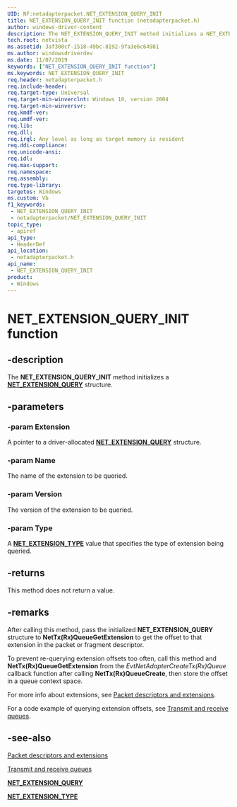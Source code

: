 ```yaml
---
UID: NF:netadapterpacket.NET_EXTENSION_QUERY_INIT
title: NET_EXTENSION_QUERY_INIT function (netadapterpacket.h)
author: windows-driver-content
description: The NET_EXTENSION_QUERY_INIT method initializes a NET_EXTENSION_QUERY structure.
tech.root: netvista
ms.assetid: 3af300cf-1518-49bc-8192-9fa3e6c64981
ms.author: windowsdriverdev
ms.date: 11/07/2019
keywords: ["NET_EXTENSION_QUERY_INIT function"]
ms.keywords: NET_EXTENSION_QUERY_INIT
req.header: netadapterpacket.h
req.include-header: 
req.target-type: Universal
req.target-min-winverclnt: Windows 10, version 2004
req.target-min-winversvr: 
req.kmdf-ver: 
req.umdf-ver: 
req.lib: 
req.dll: 
req.irql: Any level as long as target memory is resident
req.ddi-compliance: 
req.unicode-ansi: 
req.idl: 
req.max-support: 
req.namespace: 
req.assembly: 
req.type-library: 
targetos: Windows
ms.custom: Vb
f1_keywords:
 - NET_EXTENSION_QUERY_INIT
 - netadapterpacket/NET_EXTENSION_QUERY_INIT
topic_type:
 - apiref
api_type:
 - HeaderDef
api_location:
 - netadapterpacket.h
api_name:
 - NET_EXTENSION_QUERY_INIT
product:
 - Windows
---
```


# NET_EXTENSION_QUERY_INIT function


## -description

The **NET_EXTENSION_QUERY_INIT** method initializes a [**NET_EXTENSION_QUERY**](../netadapterpacket/ns-netadapterpacket-_net_extension_query.md) structure.

## -parameters

### -param Extension

A pointer to a driver-allocated [**NET_EXTENSION_QUERY**](../netadapterpacket/ns-netadapterpacket-_net_extension_query.md) structure.

### -param Name

The name of the extension to be queried.

### -param Version

The version of the extension to be queried.

### -param Type

A [**NET_EXTENSION_TYPE**](../extension/ne-extension-_net_extension_type.md) value that specifies the type of extension being queried.

## -returns

This method does not return a value.

## -remarks

After calling this method, pass the initialized **NET_EXTENSION_QUERY** structure to **NetTx(Rx)QueueGetExtension** to get the offset to that extension in the packet or fragment descriptor.

To prevent re-querying extension offsets too often, call this method and **NetTx(Rx)QueueGetExtension** from the *EvtNetAdapterCreateTx(Rx)Queue* callback function after calling **NetTx(Rx)QueueCreate**, then store the offset in a queue context space.

For more info about extensions, see [Packet descriptors and extensions](https://docs.microsoft.com/windows-hardware/drivers/netcx/packet-descriptors-and-extensions). 

For a code example of querying extension offsets, see [Transmit and receive queues](https://docs.microsoft.com/windows-hardware/drivers/netcx/transmit-and-receive-queues).

## -see-also

[Packet descriptors and extensions](https://docs.microsoft.com/windows-hardware/drivers/netcx/packet-descriptors-and-extensions)

[Transmit and receive queues](https://docs.microsoft.com/windows-hardware/drivers/netcx/transmit-and-receive-queues)

[**NET_EXTENSION_QUERY**](../netadapterpacket/ns-netadapterpacket-_net_extension_query.md)

[**NET_EXTENSION_TYPE**](../extension/ne-extension-_net_extension_type.md)

